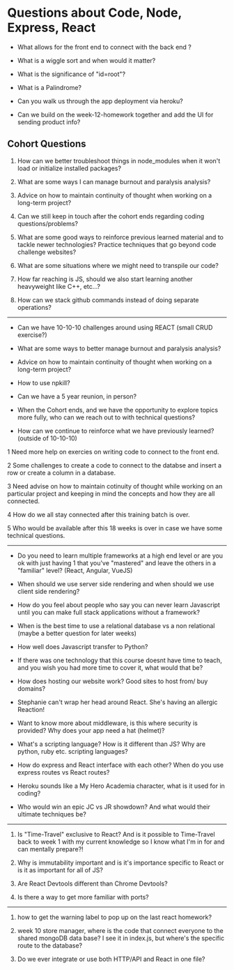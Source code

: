 # Questions about Code, Node, Express, React


- What allows for the front end to connect with the back end ?

- What is a wiggle sort and when would it matter?

- What is the significance of "id=root"?

- What is a Palindrome?

- Can you walk us through the app deployment via heroku?

- Can we build on the week-12-homework together and add the UI for sending product info?

## Cohort Questions

1. How can we better troubleshoot things in node_modules when it won't load or initialize installed packages?

2. What are some ways I can manage burnout and paralysis analysis?

3. Advice on how to maintain continuity of thought when working on a long-term project?

4. Can we still keep in touch after the cohort ends regarding coding questions/problems?

5. What are some good ways to reinforce previous learned material and to tackle newer technologies? Practice techniques that go beyond code challenge websites? 

6. What are some situations where we might need to transpile our code?

7. How far reaching is JS, should we also start learning another heavyweight like C++, etc...?

8. How can we stack github commands instead of doing separate operations?

----

- Can we have 10-10-10 challenges around using REACT (small CRUD exercise?)

- What are some ways to better manage burnout and paralysis analysis?

- Advice on how to maintain continuity of thought when working on a long-term project?

- How to use npkill?

- Can we have a 5 year reunion, in person?

- When the Cohort ends, and we have the opportunity to explore topics more fully, who can we reach out to with technical questions?

- How can we continue to reinforce what we have previously learned? (outside of 10-10-10)

1 Need more help on exercies on writing code to connect to the front end.

2 Some challenges to create a code to connect to the databse and insert a row or create a column in a database.

3 Need advise on how to maintain cotinuity of thought while working on an particular project and keeping in mind the concepts and how they are all connected.

4 How do we all stay connected after this training batch is over.

5 Who would be available after this 18 weeks is over in case we have some technical questions.

-----

- Do you need to learn multiple frameworks at a high end level or are you ok with just having 1 that you've "mastered" and leave the others in a "familiar" level? (React, Angular, VueJS)

- When should we use server side rendering and when should we use client side rendering?

- How do you feel about people who say you can never learn Javascript until you can make full stack applications without a framework?

- When is the best time to use a relational database vs a non relational (maybe a better question for later weeks)

- How well does Javascript transfer to Python?

- If there was one technology that this course doesnt have time to teach, and you wish you had more time to cover it, what would that be?

- How does hosting our website work? Good sites to host from/ buy domains?

- Stephanie can't wrap her head around React. She's having an allergic Reaction!

- Want to know more about middleware, is this where security is provided? Why does your app need a hat (helmet)?

- What's a scripting language? How is it different than JS? Why are python, ruby etc. scripting languages?

- How do express and React interface with each other? When do you use express routes vs React routes?

- Heroku sounds like a My Hero Academia character, what is it used for in coding?

- Who would win an epic JC vs JR showdown? And what would their ultimate techniques be?

----

1. Is "Time-Travel" exclusive to React? And is it possible to Time-Travel back to week 1 with my current knowledge so I know what I'm in for and can mentally prepare?!

2. Why is immutability important and is it's importance specific to React or is it as important for all of JS?

3. Are React Devtools different than Chrome Devtools?

4. Is there a way to get more familiar with ports?

----

1. how to get the warning label to pop up on the last react homework?

2. week 10 store manager, where is the code that connect everyone to the shared mongoDB data base? I see it in index.js, but where's the specific route to the database?

3. Do we ever integrate or use both HTTP/API and React in one file?

